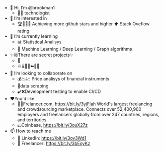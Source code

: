 - 👋 Hi, I’m @brookman1
  - 🧑‍💻 technologist
- 👀 I’m interested in
  - 🏆🥇🥈🥉 Achieving more github stars and higher ⬆️ Stack Oveflow rating
- 🌱 I’m currently learning
  - 📊 Statistical Analisys
  - 🤖 Machine Learning / Deep Learning / Graph algorithms
- ✨㊙️There are secret projects✨
  - 📄
  - ♾️⌛🧑‍🏭⬅️🐷💄
- 💞️ I’m looking to collaborate on 
  - 💰📉📈 Price analisys of financial instruments
  - 🥄data scraping
  - ✔️❌Development testing to enable CI/CD
- ❤️You'd like
  - 👨‍🏭Frelancer.com, https://bit.ly/3yjFIah  World's largest freelancing and crowdsourcing marketplace. Connects over 52,400,900 employers and freelancers globally from over 247 countries, regions, and territories.
  - 💵Coinbase, https://bit.ly/3ouX27z
- 📫 How to reach me
  - 💼 LinkedIn: https://bit.ly/3ov3Wd1
  - 📂 Freelancer: https://bit.ly/3bEoyKz

<!---
brookman1/brookman1 is a ✨ special ✨ repository because its `README.md` (this file) appears on your GitHub profile.
You can click the Preview link to take a look at your changes.
--->
